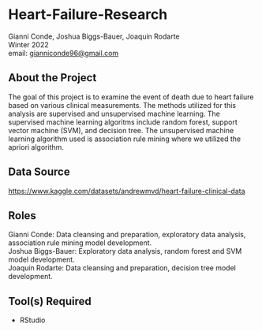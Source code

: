 # Heart-Failure-Research
Gianni Conde, Joshua Biggs-Bauer, Joaquin Rodarte <br>
Winter 2022 <br>
email: gianniconde96@gmail.com <br>

## About the Project
The goal of this project is to examine the event of death due to heart failure based on various clinical measurements. The methods utilized for this analysis are supervised and unsupervised machine learning. The supervised machine learning algoritms include random forest, support vector machine (SVM), and decision tree. The unsupervised machine learning algorithm used is association rule mining where we utilized the apriori algorithm. <br>

## Data Source
https://www.kaggle.com/datasets/andrewmvd/heart-failure-clinical-data <br>

## Roles
Gianni Conde: Data cleansing and preparation, exploratory data analysis, association rule mining model development. <br>
Joshua Biggs-Bauer: Exploratory data analysis, random forest and SVM model development. <br>
Joaquin Rodarte: Data cleansing and preparation, decision tree model development.

## Tool(s) Required
- RStudio
